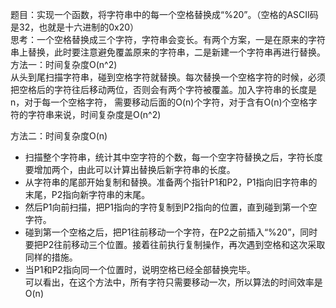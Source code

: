 题目：实现一个函数，将字符串中的每一个空格替换成“%20”。（空格的ASCII码是32，也就是十六进制的0x20）  
思考：一个空格替换成三个字符，字符串会变长。有两个方案，一是在原来的字符串上替换，此时要注意避免覆盖原来的字符串，二是新建一个字符串再进行替换。  
方法一：时间复杂度O(n^2)   
从头到尾扫描字符串，碰到空格字符就替换。每次替换一个空格字符的时候，必须把空格后的字符往后移动两位，否则会有两个字符被覆盖。加入字符串的长度是n，对于每一个空格字符，
需要移动后面的O(n)个字符，对于含有O(n)个空格字符的字符串来说，时间复杂度是O(n^2)   

方法二：时间复杂度O(n)   
* 扫描整个字符串，统计其中空字符的个数，每一个空字符替换之后，字符长度要增加两个，由此可以计算出替换后新字符串的长度。   
* 从字符串的尾部开始复制和替换。准备两个指针P1和P2，P1指向旧字符串的末尾，P2指向新字符串的末尾。
* 然后P1向前扫描，把P1指向的字符复制到P2指向的位置，直到碰到第一个空字符。    
* 碰到第一个空格之后，把P1往前移动一个字符，在P2之前插入“%20”，同时要把P2往前移动三个位置。接着往前执行复制操作，再次遇到空格和这次采取同样的措施。
* 当P1和P2指向同一个位置时，说明空格已经全部替换完毕。    
可以看出，在这个方法中，所有字符只需要移动一次，所以算法的时间效率是O(n)
